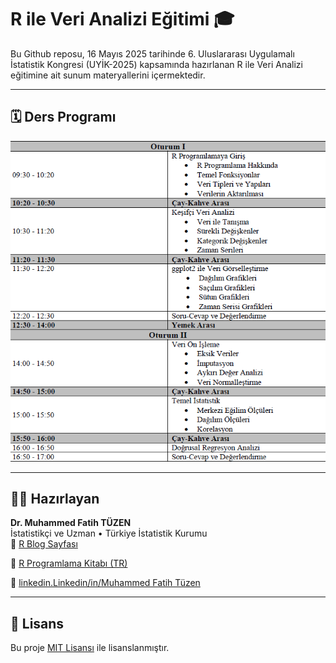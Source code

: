 # R ile Veri Analizi Eğitimi 🎓

Bu Github reposu, 16 Mayıs 2025 tarihinde 6. Uluslararası Uygulamalı İstatistik Kongresi (UYİK-2025) kapsamında hazırlanan R ile Veri Analizi eğitimine ait sunum materyallerini içermektedir.

------------------------------------------------------------------------

## 🗓️ Ders Programı

![](images/program.png)

------------------------------------------------------------------------

## 👨‍🏫 Hazırlayan

**Dr. Muhammed Fatih TÜZEN**\
İstatistikçi ve Uzman • Türkiye İstatistik Kurumu\
🔗 [R Blog Sayfası](https://mfatihtuzen.netlify.app/)

🔗 [R Programlama Kitabı (TR)](https://rprogramlama.netlify.app)

🔗 [linkedin.Linkedin/in/](https://www.linkedin.com/in/fatihtuzen)[Muhammed Fatih Tüzen](https://www.linkedin.com/in/dr-m-fatih-t-2b2a4328/)

------------------------------------------------------------------------

## 📝 Lisans

Bu proje [MIT Lisansı](LICENSE) ile lisanslanmıştır.
